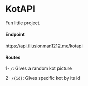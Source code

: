 # KotAPI
Fun little project.

#### Endpoint
https://api.illusionman1212.me/kotapi

#### Routes
1- `/`: Gives a random kot picture

2- `/{id}`: Gives specific kot by its id